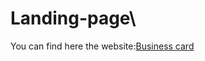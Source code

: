 # Landing-page\
You can find here the website:[Business card](https://kerimaaaa.github.io/Landing-page/)
